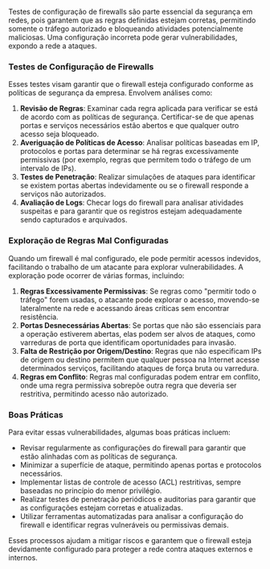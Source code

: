 Testes de configuração de firewalls são parte essencial da segurança em redes, pois garantem que as regras definidas estejam corretas, permitindo somente o tráfego autorizado e bloqueando atividades potencialmente maliciosas. Uma configuração incorreta pode gerar vulnerabilidades, expondo a rede a ataques.

### Testes de Configuração de Firewalls

Esses testes visam garantir que o firewall esteja configurado conforme as políticas de segurança da empresa. Envolvem análises como:

1. **Revisão de Regras**: Examinar cada regra aplicada para verificar se está de acordo com as políticas de segurança. Certificar-se de que apenas portas e serviços necessários estão abertos e que qualquer outro acesso seja bloqueado.
2. **Averiguação de Políticas de Acesso**: Analisar políticas baseadas em IP, protocolos e portas para determinar se há regras excessivamente permissivas (por exemplo, regras que permitem todo o tráfego de um intervalo de IPs).
3. **Testes de Penetração**: Realizar simulações de ataques para identificar se existem portas abertas indevidamente ou se o firewall responde a serviços não autorizados.
4. **Avaliação de Logs**: Checar logs do firewall para analisar atividades suspeitas e para garantir que os registros estejam adequadamente sendo capturados e arquivados.

### Exploração de Regras Mal Configuradas

Quando um firewall é mal configurado, ele pode permitir acessos indevidos, facilitando o trabalho de um atacante para explorar vulnerabilidades. A exploração pode ocorrer de várias formas, incluindo:

1. **Regras Excessivamente Permissivas**: Se regras como "permitir todo o tráfego" forem usadas, o atacante pode explorar o acesso, movendo-se lateralmente na rede e acessando áreas críticas sem encontrar resistência.
2. **Portas Desnecessárias Abertas**: Se portas que não são essenciais para a operação estiverem abertas, elas podem ser alvos de ataques, como varreduras de porta que identificam oportunidades para invasão.
3. **Falta de Restrição por Origem/Destino**: Regras que não especificam IPs de origem ou destino permitem que qualquer pessoa na Internet acesse determinados serviços, facilitando ataques de força bruta ou varredura.
4. **Regras em Conflito**: Regras mal configuradas podem entrar em conflito, onde uma regra permissiva sobrepõe outra regra que deveria ser restritiva, permitindo acesso não autorizado.

### Boas Práticas

Para evitar essas vulnerabilidades, algumas boas práticas incluem:

- Revisar regularmente as configurações do firewall para garantir que estão alinhadas com as políticas de segurança.
- Minimizar a superfície de ataque, permitindo apenas portas e protocolos necessários.
- Implementar listas de controle de acesso (ACL) restritivas, sempre baseadas no princípio do menor privilégio.
- Realizar testes de penetração periódicos e auditorias para garantir que as configurações estejam corretas e atualizadas.
- Utilizar ferramentas automatizadas para analisar a configuração do firewall e identificar regras vulneráveis ou permissivas demais.

Esses processos ajudam a mitigar riscos e garantem que o firewall esteja devidamente configurado para proteger a rede contra ataques externos e internos.

